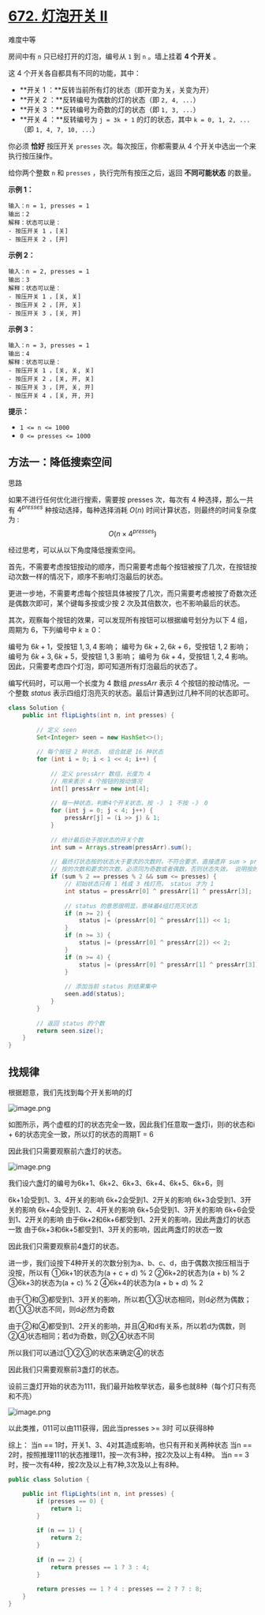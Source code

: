 # [672. 灯泡开关 Ⅱ](https://leetcode.cn/problems/bulb-switcher-ii/)

难度中等

房间中有 `n` 只已经打开的灯泡，编号从 `1` 到 `n` 。墙上挂着 **4 个开关** 。

这 4 个开关各自都具有不同的功能，其中：

- **开关 1 ：**反转当前所有灯的状态（即开变为关，关变为开）
- **开关 2 ：**反转编号为偶数的灯的状态（即 `2, 4, ...`）
- **开关 3 ：**反转编号为奇数的灯的状态（即 `1, 3, ...`）
- **开关 4 ：**反转编号为 `j = 3k + 1` 的灯的状态，其中 `k = 0, 1, 2, ...`（即 `1, 4, 7, 10, ...`）

你必须 **恰好** 按压开关 `presses` 次。每次按压，你都需要从 4 个开关中选出一个来执行按压操作。

给你两个整数 `n` 和 `presses` ，执行完所有按压之后，返回 **不同可能状态** 的数量。

 

**示例 1：**

```
输入：n = 1, presses = 1
输出：2
解释：状态可以是：
- 按压开关 1 ，[关]
- 按压开关 2 ，[开]
```

**示例 2：**

```
输入：n = 2, presses = 1
输出：3
解释：状态可以是：
- 按压开关 1 ，[关, 关]
- 按压开关 2 ，[开, 关]
- 按压开关 3 ，[关, 开]
```

**示例 3：**

```
输入：n = 3, presses = 1
输出：4
解释：状态可以是：
- 按压开关 1 ，[关, 关, 关]
- 按压开关 2 ，[关, 开, 关]
- 按压开关 3 ，[开, 关, 开]
- 按压开关 4 ，[关, 开, 开]
```

 

**提示：**

- `1 <= n <= 1000`
- `0 <= presses <= 1000`





## 方法一：降低搜索空间

思路

如果不进行任何优化进行搜索，需要按 presses 次，每次有 4 种选择，那么一共有 $4^\textit{presses}$  种按动选择，每种选择消耗 $O(n)$ 时间计算状态，则最终的时间复杂度为 :
$$
O(n \times 4^ \textit{presses})
$$


经过思考，可以从以下角度降低搜索空间。

首先，不需要考虑按钮按动的顺序，而只需要考虑每个按钮被按了几次，在按钮按动次数一样的情况下，顺序不影响灯泡最后的状态。

更进一步地，不需要考虑每个按钮具体被按了几次，而只需要考虑被按了奇数次还是偶数次即可，某个键每多按或少按 2 次及其倍数次，也不影响最后的状态。

其次，观察每个按钮的效果，可以发现所有按钮可以根据编号划分为以下 4 组，周期为 6，下列编号中 $k \geq 0$：

编号为 $6k+1$，受按钮 $1,3,4$ 影响；
编号为 $6k+2, 6k+6$，受按钮 $1,2$ 影响；
编号为 $6k+3, 6k+5$，受按钮 $1,3$ 影响；
编号为 $6k+4$，受按钮 $1,2,4$ 影响。
因此，只需要考虑四个灯泡，即可知道所有灯泡最后的状态了。

编写代码时，可以用一个长度为 $4$ 数组 $\textit{pressArr}$ 表示 $4$ 个按钮的按动情况。一个整数 $\textit{status}$ 表示四组灯泡亮灭的状态。最后计算遇到过几种不同的状态即可。

```java
class Solution {
    public int flipLights(int n, int presses) {
        
        // 定义 seen
        Set<Integer> seen = new HashSet<>();
        
        // 每个按钮 2 种状态， 组合就是 16 种状态
        for (int i = 0; i < 1 << 4; i++) {
            
            // 定义 pressArr 数组，长度为 4
            // 用来表示 4 个按钮的按动情况
            int[] pressArr = new int[4];
            
            // 每一种状态，判断4个开关状态，按 -》 1 不按 -》 0
            for (int j = 0; j < 4; j++) {
                pressArr[j] = (i >> j) & 1;
            }
            
            // 统计最后处于按状态的开关个数
            int sum = Arrays.stream(pressArr).sum();
            
            // 最终灯状态按的状态大于要求的次数时，不符合要求，直接遗弃 sum > presses
            // 按的次数和要求的次数，必须同为奇数或者偶数，否则状态失效， 说明按的次数和要求的次数是不匹配的
            if (sum % 2 == presses % 2 && sum <= presses) {
                // 初始状态只有 1 栈或 3 栈灯亮， status 才为 1
                int status = pressArr[0] ^ pressArr[1] ^ pressArr[3];
                
                // status 的意思很明显，意味着4组灯亮灭状态
                if (n >= 2) {
                    status |= (pressArr[0] ^ pressArr[1]) << 1;
                }
                if (n >= 3) {
                    status |= (pressArr[0] ^ pressArr[2]) << 2;
                }
                if (n >= 4) {
                    status |= (pressArr[0] ^ pressArr[1] ^ pressArr[3]) << 3;
                }
                
                // 添加当前 status 到结果集中
                seen.add(status);
            }
        }
        
        // 返回 status 的个数
        return seen.size();
    }
}
```



## 找规律

根据题意，我们先找到每个开关影响的灯

![image.png](https://pic.leetcode-cn.com/1663199774-ViXZgK-image.png)

如图所示，两个虚框的灯的状态完全一致，因此我们任意取一盏灯i，则i的状态和i + 6的状态完全一致，所以灯的状态的周期T = 6

因此我们只需要观察前六盏灯的状态。

![image.png](https://pic.leetcode-cn.com/1663199810-cSHGQC-image.png)

我们设六盏灯的编号为6k+1、6k+2、6k+3、6k+4、6k+5、6k+6，则

6k+1会受到1、3、4开关的影响
6k+2会受到1、2开关的影响
6k+3会受到1、3开关的影响
6k+4会受到1、2、4开关的影响
6k+5会受到1、3开关的影响
6k+6会受到1、2开关的影响
由于6k+2和6k+6都受到1、2开关的影响，因此两盏灯的状态一致
由于6k+3和6k+5都受到1、3开关的影响，因此两盏灯的状态一致

因此我们只需要观察前4盏灯的状态。

进一步，我们设按下4种开关的次数分别为a、b、c、d，由于偶数次按压相当于没按，所以有
①6k+1的状态为(a + c + d) % 2
②6k+2的状态为(a + b) % 2
③6k+3的状态为(a + c) % 2
④6k+4的状态为(a + b + d) % 2

由于①和③都受到1、3开关的影响，所以若①③状态相同，则d必然为偶数；若①③状态不同，则d必然为奇数

由于②和④都受到1、2开关的影响，并且④和d有关系，所以若d为偶数，则②④状态相同；若d为奇数，则②④状态不同

所以我们可以通过①②③的状态来确定④的状态

因此我们只需要观察前3盏灯的状态。

设前三盏灯开始的状态为111，我们最开始枚举状态，最多也就8种（每个灯只有亮和不亮）

![image.png](https://pic.leetcode-cn.com/1663212415-WztOlf-image.png)


以此类推，011可以由111获得，因此当presses >= 3时 可以获得8种

综上：
当n == 1时，开关1、3、4对其造成影响，也只有开和关两种状态
当n == 2时，按照推理111的状态推理11，按一次有3种，按2次及以上有4种。
当n == 3时，按一次有4种，按2次及以上有7种,3次及以上有8种。

```java
public class Solution {

    public int flipLights(int n, int presses) {
        if (presses == 0) {
            return 1;
        }
        
        if (n == 1) {
            return 2;
        }
        
        if (n == 2) {
            return presses == 1 ? 3 : 4;
        }
        
        return presses == 1 ? 4 : presses == 2 ? 7 : 8;
    }
}
```







